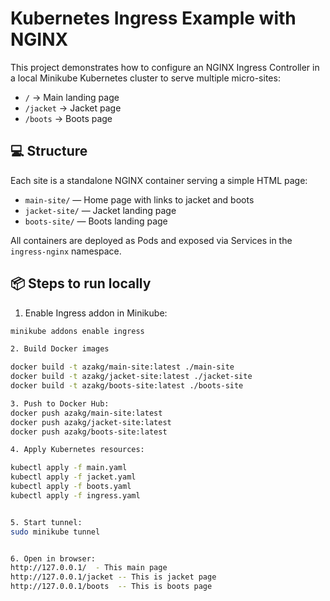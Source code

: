 # Kubernetes Ingress Example with NGINX

This project demonstrates how to configure an NGINX Ingress Controller in a local Minikube Kubernetes cluster to serve multiple micro-sites:

- `/` → Main landing page
- `/jacket` → Jacket page
- `/boots` → Boots page

## 💻 Structure

Each site is a standalone NGINX container serving a simple HTML page:

- `main-site/` — Home page with links to jacket and boots
- `jacket-site/` — Jacket landing page
- `boots-site/` — Boots landing page

All containers are deployed as Pods and exposed via Services in the `ingress-nginx` namespace.

## 📦 Steps to run locally

1. Enable Ingress addon in Minikube:

```bash
minikube addons enable ingress

2. Build Docker images

docker build -t azakg/main-site:latest ./main-site
docker build -t azakg/jacket-site:latest ./jacket-site
docker build -t azakg/boots-site:latest ./boots-site

3. Push to Docker Hub:
docker push azakg/main-site:latest
docker push azakg/jacket-site:latest
docker push azakg/boots-site:latest

4. Apply Kubernetes resources:

kubectl apply -f main.yaml
kubectl apply -f jacket.yaml
kubectl apply -f boots.yaml
kubectl apply -f ingress.yaml


5. Start tunnel:
sudo minikube tunnel


6. Open in browser:
http://127.0.0.1/  - This main page
http://127.0.0.1/jacket -- This is jacket page
http://127.0.0.1/boots  -- This is boots page

